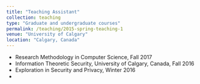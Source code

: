 ```yaml
---
title: "Teaching Assistant"
collection: teaching
type: "Graduate and undergraduate courses"
permalink: /teaching/2015-spring-teaching-1
venue: "University of Calgary"
location: "Calgary, Canada"
---
```


* Research Methodology in Computer Science, Fall 2017
* Information Theoretic Security, University of Calgary, Canada, Fall 2016
* Exploration in Security and Privacy, Winter 2016
* 
